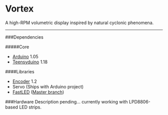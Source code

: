Vortex
======

A high-RPM volumetric display inspired by natural cyclonic phenomena.

----

###Dependencies

#####Core

- [Arduino](https://www.pjrc.com/teensy/td_download.html ) 1.05
- [Teensyduino](https://www.pjrc.com/teensy/td_download.html) 1.18

####Libraries

- [Encoder](https://www.pjrc.com/teensy/td_libs_Encoder.html) 1.2
- Servo (Ships with Arduino project)
- [FastLED](http://fastled.io) ([Master branch](https://github.com/FastLED/FastLED))


###Hardware
Description pending... currently working with LPD8806-based LED strips.
